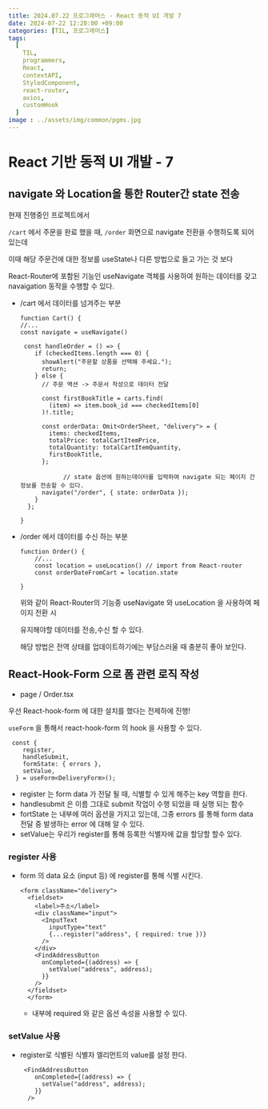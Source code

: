 ```yaml
---
title: 2024.07.22 프로그래머스 - React 동적 UI 개발 7
date: 2024-07-22 12:20:00 +09:00
categories: [TIL, 프로그래머스]
tags:
  [
    TIL,
    programmers,
    React,
    contextAPI,
    StyledComponent,
    react-router,
    axios,
    customHook
  ]
image : ../assets/img/common/pgms.jpg
---
```

# React 기반 동적 UI 개발 - 7

## navigate 와 Location을 통한 Router간 state 전송

현재 진행중인 프로젝트에서 

`/cart` 에서 주문을 완료 했을 때, `/order` 화면으로 navigate 전환을 수행하도록 되어 있는데

이때 해당 주문건에 대한 정보를 useState나 다른 방법으로 들고 가는 것 보다

React-Router에 포함된 기능인 useNavigate 객체를 사용하여 원하는 데이터를 갖고 navaigation 동작을 수행할 수 있다.

- /cart 에서 데이터를 넘겨주는 부분
    
    ```tsx
    function Cart() { 
    //...
    const navigate = useNavigate()
    
     const handleOrder = () => {
        if (checkedItems.length === 0) {
          showAlert("주문할 상품을 선택해 주세요.");
          return;
        } else {
          // 주문 액션 -> 주문서 작성으로 데이터 전달
    
          const firstBookTitle = carts.find(
            (item) => item.book_id === checkedItems[0]
          )!.title;
    
          const orderData: Omit<OrderSheet, "delivery"> = {
            items: checkedItems,
            totalPrice: totalCartItemPrice,
            totalQuantity: totalCartItemQuantity,
            firstBookTitle,
          };
    			
    			// state 옵션에 원하는데이터를 입력하여 navigate 되는 페이지 간 정보를 전송할 수 있다.
          navigate("/order", { state: orderData });
        }
      };
    
    }
    ```
    
- /order 에서 데이터를 수신 하는 부분
    
    ```tsx
    function Order() {
    	//...
    	const location = useLocation() // import from React-router
    	const orderDateFromCart = location.state
    	
    }
    ```
    
    위와 같이 React-Router의 기능중 useNavigate 와 useLocation 을 사용하여 페이지 전환 시 
    
    유지해야할 데이터를 전송,수신 할 수 있다.
    
    해당 방법은 전역 상태를 업데이트하기에는 부담스러울 때 충분히 좋아 보인다.
    

## React-Hook-Form 으로 폼 관련 로직 작성

- page / Order.tsx

우선 React-hook-form 에 대한 설치를 했다는 전제하에 진행!

`useForm` 을 통해서 react-hook-form 의 hook 을 사용할 수 있다.

```tsx
 const {
    register,
    handleSubmit,
    formState: { errors },
    setValue,
  } = useForm<DeliveryForm>();
```

- register 는 form data 가 전달 될 때, 식별할 수 있게 해주는 key 역할을 한다.
- handlesubmit 은 이름 그대로 submit 작업이 수행 되었을 때 실행 되는 함수
- fortState 는 내부에 여러 옵션을 가지고 있는데, 그중 errors 를 통해 form data 전달 중 발생하는 error 에 대해 알 수 있다.
- setValue는 우리가 register를 통해 등록한 식별자에 값을 할당할 할수 있다.

### register 사용

- form 의 data 요소 (input 등) 에 register를 통해 식별 시킨다.
    
    ```tsx
    <form className="delivery">
      <fieldset>
        <label>주소</label>
        <div className="input">
          <InputText
            inputType="text"
            {...register("address", { required: true })}
          />
        </div>
        <FindAddressButton
          onCompleted={(address) => {
            setValue("address", address);
          }}
        />
      </fieldset>
      </form>
    ```
    
    - 내부에 required 와 같은 옵션 속성을 사용할 수 있다.

### setValue 사용

- register로 식별된 식별자 엘리먼트의 value를 설정 한다.
    
    ```tsx
     <FindAddressButton
        onCompleted={(address) => {
          setValue("address", address);
        }}
      />
    ```